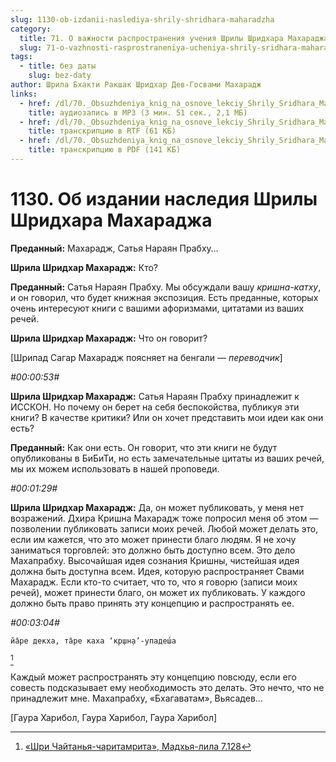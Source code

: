 ```yaml
---
slug: 1130-ob-izdanii-naslediya-shrily-shridhara-maharadzha
category:
  title: 71. О важности распространения учения Шрилы Шридхара Махараджа
  slug: 71-o-vazhnosti-rasprostraneniya-ucheniya-shrily-sridhara-maharaja
tags:
  - title: без даты
    slug: bez-daty
author: Шрила Бхакти Ракшак Шридхар Дев-Госвами Махарадж
links:
  - href: /dl/70._Obsuzhdeniya_knig_na_osnove_lekciy_Shrily_Sridhara_Maharaja/1130_2012.07.25.12_ShridharMj_Ob_izdanii_nasledija_Shrily_Shridhara_Maharadzha.mp3
    title: аудиозапись в MP3 (3 мин. 51 сек., 2,1 МБ)
  - href: /dl/70._Obsuzhdeniya_knig_na_osnove_lekciy_Shrily_Sridhara_Maharaja/1130_2012.07.25.12_ShridharMj_Ob_izdanii_nasledija_Shrily_Shridhara_Maharadzha.rtf
    title: транскрипцию в RTF (61 КБ)
  - href: /dl/70._Obsuzhdeniya_knig_na_osnove_lekciy_Shrily_Sridhara_Maharaja/1130_2012.07.25.12_ShridharMj_Ob_izdanii_nasledija_Shrily_Shridhara_Maharadzha.pdf
    title: транскрипцию в PDF (141 КБ)
---
```


# 1130. Об издании наследия Шрилы Шридхара Махараджа

**Преданный:** Махарадж, Сатья Нараян Прабху…

**Шрила Шридхар Махарадж:** Кто?

**Преданный:** Сатья Нараян Прабху. Мы обсуждали вашу *кришна-катху*, и он говорил, что будет книжная экспозиция. Есть преданные, которых очень интересуют книги с вашими афоризмами, цитатами из ваших речей.

**Шрила Шридхар Махарадж:** Что он говорит?

[Шрипад Сагар Махарадж поясняет на бенгали — *переводчик*]

*#00:00:53#*

**Шрила Шридхар Махарадж:** Сатья Нараян Прабху принадлежит к ИССКОН. Но почему он берет на себя беспокойства, публикуя эти книги? В качестве критики? Или он хочет представить мои идеи как они есть?

**Преданный:** Как они есть. Он говорит, что эти книги не будут опубликованы в БиБиТи, но есть замечательные цитаты из ваших речей, мы их можем использовать в нашей проповеди.

*#00:01:29#*

**Шрила Шридхар Махарадж:** Да, он может публиковать, у меня нет возражений. Дхира Кришна Махарадж тоже попросил меня об этом — позволении публиковать записи моих речей. Любой может делать это, если им кажется, что это может принести благо людям. Я не хочу заниматься торговлей: это должно быть доступно всем. Это дело Махапрабху. Высочайшая идея сознания Кришны, чистейшая идея должна быть доступна всем. Идея, которую распространяет Свами Махарадж. Если кто-то считает, что то, что я говорю (записи моих речей), может принести благо, он может их публиковать. У каждого должно быть право принять эту концепцию и распространять ее.

*#00:03:04#*

    йа̄ре декха, та̄ре каха ‘кр̣шн̣а’-упадеш́а
[^_ftn1]

Каждый может распространять эту концепцию повсюду, если его совесть подсказывает ему необходимость это делать. Это нечто, что не принадлежит мне. Махапрабху, «Бхагаватам», Вьясадев…

[Гаура Харибол, Гаура Харибол, Гаура Харибол]



[^_ftn1]: [«Шри Чайтанья-чаритамрита», Мадхья-лила 7.128](../notes/shri-chajtanya-charitamrita-madhya-lila/shri-chajtanya-charitamrita-madhya-lila-7-128.md)
